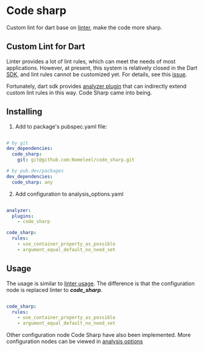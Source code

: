 # Code sharp

Custom lint for dart base on [linter](https://github.com/dart-lang/linter), make the code more sharp. 

## Custom Lint for Dart

Linter provides a lot of lint rules, which can meet the needs of most applications. However, at present, this system is relatively closed in the Dart [SDK](https://dart.dev/tools/sdk), and lint rules cannot be customized yet. For details, see this [issue](https://github.com/dart-lang/linter/issues/697).

Fortunately, dart sdk provides [analyzer plugin](https://github.com/dart-lang/sdk/tree/main/pkg/analyzer_plugin) that can indirectly extend custom lint rules in this way. Code Sharp came into being.

## Installing

1. Add to package's pubspec.yaml file:

```yaml

# by git
dev_dependencies:
  code_sharp:
    git: git@github.com:Nomeleel/code_sharp.git

# by pub.dev/packages
dev_dependencies:
  code_sharp: any

```

2. Add configuration to analysis_options.yaml

```yaml

analyzer:
  plugins:
    - code_sharp

code_sharp:
  rules:
    - use_container_property_as_possible
    - argument_equal_default_no_need_set

```
## Usage

The usage is similar to [linter usage](https://github.com/dart-lang/linter#usage). The difference is that the configuration node is replaced linter to ***code_sharp***. 

```yaml

code_sharp:
  rules:
    - use_container_property_as_possible
    - argument_equal_default_no_need_set

```

Other configuration node Code Sharp have also been implemented. More configuration nodes can be viewed in [analysis options](https://dart.dev/guides/language/analysis-options#the-analysis-options-file)

<!-- example -->
